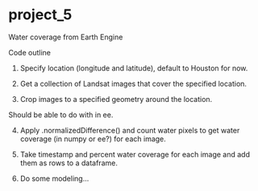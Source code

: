 # project_5
Water coverage from Earth Engine

Code outline

1. Specify location (longitude and latitude), default to Houston for now.

2. Get a collection of Landsat images that cover the specified location. 

3. Crop images to a specified geometry around the location.

  Should be able to do with in ee.

4. Apply .normalizedDifference() and count water pixels to get water coverage (in numpy or ee?) for each image.

5. Take timestamp and percent water coverage for each image and add them as rows to a dataframe. 

6. Do some modeling...


